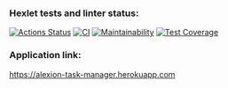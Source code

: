 ### Hexlet tests and linter status:
[![Actions Status](https://github.com/Alexion24/python-project-lvl4/workflows/hexlet-check/badge.svg)](https://github.com/Alexion24/python-project-lvl4/actions)
[![CI](https://github.com/Alexion24/python-project-lvl4/actions/workflows/CI.yml/badge.svg)](https://github.com/Alexion24/python-project-lvl4/actions/workflows/CI.yml)
[![Maintainability](https://api.codeclimate.com/v1/badges/5d55f3f3731e14615681/maintainability)](https://codeclimate.com/github/Alexion24/python-project-lvl4/maintainability)
[![Test Coverage](https://api.codeclimate.com/v1/badges/5d55f3f3731e14615681/test_coverage)](https://codeclimate.com/github/Alexion24/python-project-lvl4/test_coverage)

### Application link:
https://alexion-task-manager.herokuapp.com
